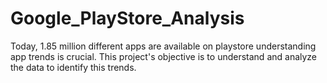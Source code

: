 # Google_PlayStore_Analysis
Today, 1.85 million different apps are available on playstore understanding app trends is crucial. This project's objective is to understand and analyze the data to identify this trends.
